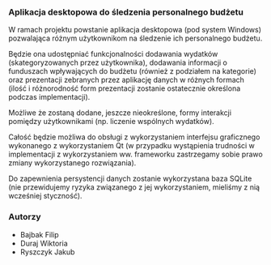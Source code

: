 ### Aplikacja desktopowa do śledzenia personalnego budżetu

W ramach projektu powstanie aplikacja desktopowa (pod system Windows) 
pozwalająca różnym użytkownikom na śledzenie ich personalnego budżetu.

Będzie ona udostępniać funkcjonalności dodawania wydatków (skategoryzowanych 
przez użytkownika), dodawania informacji o funduszach wpływających do budżetu 
(również z podziałem na kategorie) oraz prezentacji zebranych przez aplikację 
danych w różnych formach (ilość i różnorodność form prezentacji zostanie 
ostatecznie określona podczas implementacji).

Możliwe że zostaną dodane, jeszcze nieokreślone, formy interakcji pomiędzy 
użytkownikami (np. liczenie wspólnych wydatków).

Całość będzie możliwa do obsługi z wykorzystaniem interfejsu graficznego 
wykonanego z wykorzystaniem Qt (w przypadku wystąpienia trudności w 
implementacji z wykorzystaniem ww. frameworku zastrzegamy sobie prawo zmiany 
wykorzystanego rozwiązania).

Do zapewnienia persystencji danych zostanie wykorzystana baza SQLite (nie 
przewidujemy ryzyka związanego z jej wykorzystaniem, mieliśmy z nią wcześniej 
styczność).

### Autorzy

* Bajbak Filip
* Duraj Wiktoria
* Ryszczyk Jakub